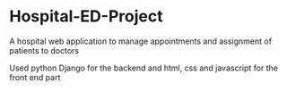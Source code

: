 # Hospital-ED-Project
A hospital web application to manage appointments and assignment of patients  to doctors

Used python Django for the backend and html, css and javascript for the front end part
